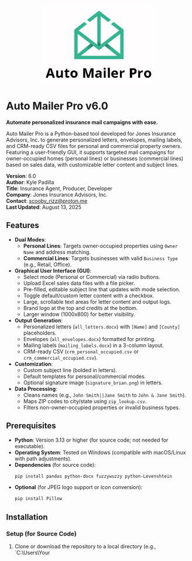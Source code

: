   <p align="center">
    <img src="Logo.png" alt="Auto Mailer Pro Logo" width="300">
  </p>

  # Auto Mailer Pro v6.0

  **Automate personalized insurance mail campaigns with ease.**

  Auto Mailer Pro is a Python-based tool developed for Jones Insurance Advisors, Inc. to generate personalized letters, envelopes, mailing labels, and CRM-ready CSV files for personal and commercial property owners. Featuring a user-friendly GUI, it supports targeted mail campaigns for owner-occupied homes (personal lines) or businesses (commercial lines) based on sales data, with customizable letter content and subject lines.

  **Version**: 6.0  
  **Author**: Kyle Padilla  
  **Title**: Insurance Agent, Producer, Developer   
  **Company**: Jones Insurance Advisors, Inc.  
  **Contact**: scooby_rizz@proton.me  
  **Last Updated**: August 13, 2025

  ## Features

  - **Dual Modes**:
    - **Personal Lines**: Targets owner-occupied properties using `Owner Name` and address matching.
    - **Commercial Lines**: Targets businesses with valid `Business Type` (e.g., Retail, Office).
  - **Graphical User Interface (GUI)**:
    - Select mode (Personal or Commercial) via radio buttons.
    - Upload Excel sales data files with a file picker.
    - Pre-filled, editable subject line that updates with mode selection.
    - Toggle default/custom letter content with a checkbox.
    - Large, scrollable text areas for letter content and output logs.
    - Brand logo at the top and credits at the bottom.
    - Larger window (1000x800) for better visibility.
  - **Output Generation**:
    - Personalized letters (`all_letters.docx`) with `[Name]` and `[County]` placeholders.
    - Envelopes (`all_envelopes.docx`) formatted for printing.
    - Mailing labels (`mailing_labels.docx`) in a 3-column layout.
    - CRM-ready CSV (`crm_personal_occupied.csv` or `crm_commercial_occupied.csv`).
  - **Customization**:
    - Custom subject line (bolded in letters).
    - Default templates for personal/commercial modes.
    - Optional signature image (`signature_brian.png`) in letters.
  - **Data Processing**:
    - Cleans names (e.g., `John Smith||Jane Smith` to `John & Jane Smith`).
    - Maps ZIP codes to city/state using `zip_lookup.csv`.
    - Filters non-owner-occupied properties or invalid business types.

  ## Prerequisites

  - **Python**: Version 3.13 or higher (for source code; not needed for executable).
  - **Operating System**: Tested on Windows (compatible with macOS/Linux with path adjustments).
  - **Dependencies** (for source code):
    ```bash
    pip install pandas python-docx fuzzywuzzy python-Levenshtein
    ```
  - **Optional** (for JPEG logo support or icon conversion):
    ```bash
    pip install Pillow
    ```

  ## Installation

  ### Setup (for Source Code)
  1. Clone or download the repository to a local directory (e.g., `C:\Users\Your

<!-- 
# Auto Mailer Pro
**Author:** Kyle Padilla  
**Contact:** scooby_rizz@protonmail.com  
**GitHub:** [scoobyrizz-py](https://github.com/scoobyrizz-py)
---


## 📚 Table of Contents
- [Overview](#overview)
- [Credits and Disclosure](#credits-and-disclosure)
- [Requirements](#requirements)
- [Installation](#installation)
- [Configuration](#configuration)
- [Usage](#usage)
- [Files and Dependencies](#files-and-dependencies)
- [Notes](#notes)

---

## 📖 Overview
This Python script processes sales data from an Excel file to generate personalized letters, envelopes, and mailing labels for owner-occupied properties.

It is designed for businesses to automate outreach to homeowners, using public data such as:

- Property addresses
- Sale dates
- Sale prices

**Key Features:**
- Cleans and formats owner names.
- Checks if a property is owner-occupied using fuzzy string matching.
- Generates:
  - Letters (`.docx`)
  - Envelopes (`.docx`)
  - Mailing Labels (`.docx`)
- Exports owner-occupied data to a CRM-compatible CSV file.

---

## 🤝 Credits and Disclosure
This script was developed by **Kyle Padilla** with assistance from AI tools such as **Grok (xAI)** and **ChatGPT (Model GPT-5)** for code structure, documentation, and optimization.  
While AI provided support, the core logic and customizations were implemented by the author.

---

## ⚙️ Requirements
**Python Version:** 3.6+  

**Required Libraries:**
```bash
pip install pandas python-docx fuzzywuzzy python-Levenshtein
```

**Built-in Modules Used:**
- (`os`)
- (`datetime`)
- (`csv`)

## 💻 Installation
1. Install Python
2. Install Dependencies
```bash
pip install pandas python-docx fuzzywuzzy python-Levenshtein
```
3. Prepare Input Files
- Excel file with sales data
- ZIP code lookup CSV file
- Optional images (e.g., signature, logo)

---

## 🛠 Configuration
Edit the CONFIG section at the top of the script to set:

| Variable          | Description                  | Example                          |
|-------------------|------------------------------|---------------------------------|
| `EXCEL_FILE`      | Path to Excel sales data     | `"sales_data.xlsx"`             |
| `ZIP_LOOKUP_FILE` | ZIP to city/state CSV file   | `"zip_lookup.csv"`              |
| `LOGO_PATH`       | Path to logo image           | `"logo.png"`                   |
| `YOUR_NAME`       | Your full name               | `"Brian Jones"`                |
| `YOUR_TITLE`      | Your job title               | `"Vice President"`             |
| `YOUR_CO`         | Your company name            | `"Jones Insurance Advisors, Inc"` |
| `YOUR_PHONE`      | Your phone number            | `"(772) 569-6802"`             |
| `YOUR_EMAIL`      | Your email address           | `"Brian@jonesia.com"`          |
| `YOUR_ADDRESS`    | Your full mailing address    | `"3885 20th Street,\nVero Beach, FL 32960"` |
| `YOUR_WEB`        | Your website URL             | `"www.jonesinsuranceadvisors.com"` |
| `YOUR_RETURN_ADDRESS` | Return address formatted from above | `f"{YOUR_NAME}\n{YOUR_ADDRESS}"` |

---

## Usage

1. **Prepare Input Files**

   - Your Excel file (e.g., `sales_data.xlsx`) must contain these columns:
     - `Owner Name`
     - `Address`
     - `Site Zip Code`
     - `Mailing Address`
     - `Sale Date`
     - `Sale Price`
   
   - Your ZIP lookup CSV file (e.g., `zip_lookup.csv`) must have these columns:
     - `zip`
     - `city`
     - `state`
   
   - Place optional images like `signature_brian.png` or `logo.png` in the script directory.

2. **Run the Script**

   Open a terminal or command prompt and navigate to the folder containing the script:

   ```bash
   cd path/to/your/script
   python generate_correspondence.py
The script will:

- Filter out non-owner-occupied properties
- Generate all output files

---

### Review Output Files

| File                    | Description                      |
|-------------------------|--------------------------------|
| `all_letters.docx`       | Personalized letters            |
| `all_envelopes.docx`     | Envelopes with formatted addresses |
| `mailing_labels.docx`    | Avery label sheet format        |
| `crm_owner_occupied.csv` | Data for CRM import             |

---

## Files and Dependencies

### Input Files

- `sales_data.xlsx` — Sales property data
- `zip_lookup.csv` — ZIP to city/state mapping
- `signature_brian.png` — Signature image for letters (optional)
- `logo.png` — Company logo (optional)

### Output Files

- `all_letters.docx`
- `all_envelopes.docx`
- `mailing_labels.docx`
- `crm_owner_occupied.csv`

---

## Notes

- Always double-check file paths in the CONFIG section.
- Envelopes and labels are formatted for standard #10 envelopes and Avery 5160 labels.
- To change spacing or formatting, adjust the layout settings in the script.
